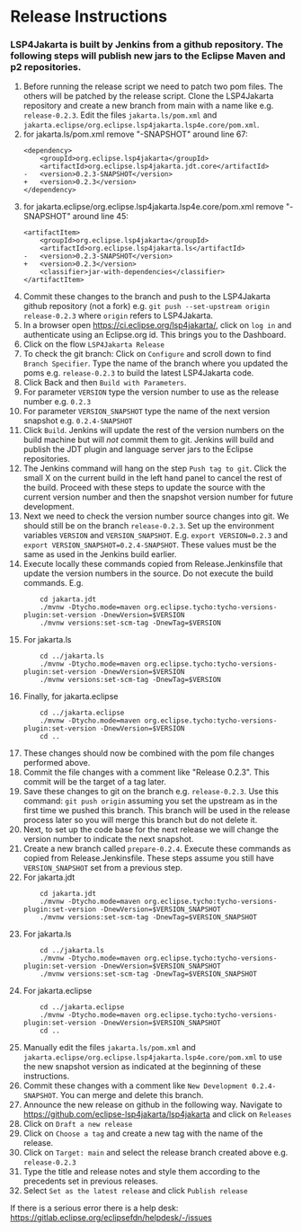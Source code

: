 # Release Instructions

### LSP4Jakarta is built by Jenkins from a github repository. The following steps will publish new jars to the Eclipse Maven and p2 repositories.

1. Before running the release script we need to patch two pom files. The others will be patched by the release script. Clone the LSP4Jakarta repository and create a new branch from main with a name like e.g. `release-0.2.3`. Edit the files `jakarta.ls/pom.xml` and `jakarta.eclipse/org.eclipse.lsp4jakarta.lsp4e.core/pom.xml`.
1. for jakarta.ls/pom.xml remove "-SNAPSHOT" around line 67:
    ```
    <dependency>
        <groupId>org.eclipse.lsp4jakarta</groupId>
        <artifactId>org.eclipse.lsp4jakarta.jdt.core</artifactId>
    -   <version>0.2.3-SNAPSHOT</version>
    +   <version>0.2.3</version>
    </dependency>
    ```
1. for jakarta.eclipse/org.eclipse.lsp4jakarta.lsp4e.core/pom.xml remove "-SNAPSHOT" around line 45:
    ```
    <artifactItem>
        <groupId>org.eclipse.lsp4jakarta</groupId>
        <artifactId>org.eclipse.lsp4jakarta.ls</artifactId>
    -   <version>0.2.3-SNAPSHOT</version>
    +   <version>0.2.3</version>
        <classifier>jar-with-dependencies</classifier>
    </artifactItem>
    ```
1. Commit these changes to the branch and push to the LSP4Jakarta github repository (not a fork) e.g. `git push --set-upstream origin release-0.2.3` where `origin` refers to LSP4Jakarta.
1. In a browser open https://ci.eclipse.org/lsp4jakarta/, click on `log in` and authenticate using an Eclipse.org id. This brings you to the Dashboard.
1. Click on the flow `LSP4Jakarta Release` 
1. To check the git branch: Click on `Configure` and scroll down to find `Branch Specifier`. Type the name of the branch where you updated the poms e.g. `release-0.2.3` to build the latest LSP4Jakarta code.
1. Click Back and then `Build with Parameters`.
1. For parameter `VERSION` type the version number to use as the release number e.g. `0.2.3`
1. For parameter `VERSION_SNAPSHOT` type the name of the next version snapshot e.g. `0.2.4-SNAPSHOT`
1. Click `Build`. Jenkins will update the rest of the version numbers on the build machine but will *not* commit them to git. Jenkins will build and publish the JDT plugin and language server jars to the Eclipse repositories.
1. The Jenkins command will hang on the step `Push tag to git`. Click the small X on the current build in the left hand panel to cancel the rest of the build. Proceed with these steps to update the source with the current version number and then the snapshot version number for future development.
1. Next we need to check the version number source changes into git. We should still be on the branch `release-0.2.3`. Set up the environment variables `VERSION` and `VERSION_SNAPSHOT`. E.g. `export VERSION=0.2.3` and `export VERSION_SNAPSHOT=0.2.4-SNAPSHOT`. These values must be the same as used in the Jenkins build earlier.
1. Execute locally these commands copied from Release.Jenkinsfile that update the version numbers in the source. Do not execute the build commands. E.g.
    ```
        cd jakarta.jdt 
        ./mvnw -Dtycho.mode=maven org.eclipse.tycho:tycho-versions-plugin:set-version -DnewVersion=$VERSION
        ./mvnw versions:set-scm-tag -DnewTag=$VERSION
    ```
1. For jakarta.ls 
    ```
        cd ../jakarta.ls
        ./mvnw -Dtycho.mode=maven org.eclipse.tycho:tycho-versions-plugin:set-version -DnewVersion=$VERSION
        ./mvnw versions:set-scm-tag -DnewTag=$VERSION
    ```
1. Finally, for jakarta.eclipse
    ```
        cd ../jakarta.eclipse
        ./mvnw -Dtycho.mode=maven org.eclipse.tycho:tycho-versions-plugin:set-version -DnewVersion=$VERSION
        cd ..
    ```
1. These changes should now be combined with the pom file changes performed above.
1. Commit the file changes with a comment like "Release 0.2.3". This commit will be the target of a tag later.
1. Save these changes to git on the branch e.g. `release-0.2.3`. Use this command: `git push origin` assuming you set the upstream as in the first time we pushed this branch. This branch will be used in the release process later so you will merge this branch but do not delete it.
1. Next, to set up the code base for the next release we will change the version number to indicate the next snapshot. 
1. Create a new branch called `prepare-0.2.4`. Execute these commands as copied from Release.Jenkinsfile. These steps assume you still have `VERSION_SNAPSHOT` set from a previous step.
1. For jakarta.jdt
    ```
        cd jakarta.jdt
        ./mvnw -Dtycho.mode=maven org.eclipse.tycho:tycho-versions-plugin:set-version -DnewVersion=$VERSION_SNAPSHOT
        ./mvnw versions:set-scm-tag -DnewTag=$VERSION_SNAPSHOT
    ````
1. For jakarta.ls
    ```
        cd ../jakarta.ls
        ./mvnw -Dtycho.mode=maven org.eclipse.tycho:tycho-versions-plugin:set-version -DnewVersion=$VERSION_SNAPSHOT
        ./mvnw versions:set-scm-tag -DnewTag=$VERSION_SNAPSHOT
    ```
1. For jakarta.eclipse
    ```
        cd ../jakarta.eclipse
        ./mvnw -Dtycho.mode=maven org.eclipse.tycho:tycho-versions-plugin:set-version -DnewVersion=$VERSION_SNAPSHOT
        cd ..
    ```
1. Manually edit the files `jakarta.ls/pom.xml` and `jakarta.eclipse/org.eclipse.lsp4jakarta.lsp4e.core/pom.xml` to use the new snapshot version as indicated at the beginning of these instructions.
1. Commit these changes with a comment like `New Development 0.2.4-SNAPSHOT`. You can merge and delete this branch.
1. Announce the new release on github in the following way. Navigate to https://github.com/eclipse-lsp4jakarta/lsp4jakarta and click on `Releases`
1. Click on `Draft a new release`
1. Click on `Choose a tag` and create a new tag with the name of the release.
1. Click on `Target: main` and select the release branch created above e.g. `release-0.2.3`
1. Type the title and release notes and style them according to the precedents set in previous releases. 
1. Select `Set as the latest release` and click `Publish release`

If there is a serious error there is a help desk: https://gitlab.eclipse.org/eclipsefdn/helpdesk/-/issues

